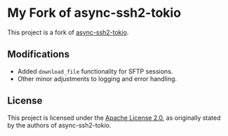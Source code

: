 # My Fork of async-ssh2-tokio

This project is a fork of [async-ssh2-tokio](https://github.com/Miyoshi-Ryota/async-ssh2-tokio).

## Modifications
- Added `download_file` functionality for SFTP sessions.
- Other minor adjustments to logging and error handling.

## License
This project is licensed under the [Apache License 2.0](LICENSE), as originally stated by the authors of async-ssh2-tokio.